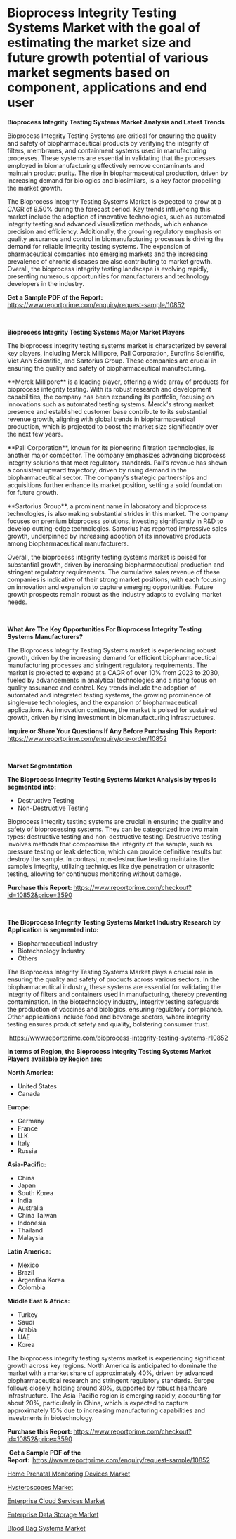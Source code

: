 <p><h1>Bioprocess Integrity Testing Systems Market with the goal of estimating the market size and future growth potential of various market segments based on component, applications and end user</h1></p><p><strong>Bioprocess Integrity Testing Systems Market Analysis and Latest Trends</strong></p>
<p><p>Bioprocess Integrity Testing Systems are critical for ensuring the quality and safety of biopharmaceutical products by verifying the integrity of filters, membranes, and containment systems used in manufacturing processes. These systems are essential in validating that the processes employed in biomanufacturing effectively remove contaminants and maintain product purity. The rise in biopharmaceutical production, driven by increasing demand for biologics and biosimilars, is a key factor propelling the market growth.</p><p>The Bioprocess Integrity Testing Systems Market is expected to grow at a CAGR of 9.50% during the forecast period. Key trends influencing this market include the adoption of innovative technologies, such as automated integrity testing and advanced visualization methods, which enhance precision and efficiency. Additionally, the growing regulatory emphasis on quality assurance and control in biomanufacturing processes is driving the demand for reliable integrity testing systems. The expansion of pharmaceutical companies into emerging markets and the increasing prevalence of chronic diseases are also contributing to market growth. Overall, the bioprocess integrity testing landscape is evolving rapidly, presenting numerous opportunities for manufacturers and technology developers in the industry.</p></p>
<p><strong>Get a Sample PDF of the Report:&nbsp;</strong> <a href="https://www.reportprime.com/enquiry/request-sample/10852?utm_campaign=36&utm_medium=2&utm_source=Github&utm_content=ia&utm_term=10102024&utm_id=bioprocess-integrity-testing-systems">https://www.reportprime.com/enquiry/request-sample/10852</a></p>
<p>&nbsp;</p>
<p><strong>Bioprocess Integrity Testing Systems Major Market Players</strong></p>
<p><p>The bioprocess integrity testing systems market is characterized by several key players, including Merck Millipore, Pall Corporation, Eurofins Scientific, Viet Anh Scientific, and Sartorius Group. These companies are crucial in ensuring the quality and safety of biopharmaceutical manufacturing.</p><p>**Merck Millipore** is a leading player, offering a wide array of products for bioprocess integrity testing. With its robust research and development capabilities, the company has been expanding its portfolio, focusing on innovations such as automated testing systems. Merck's strong market presence and established customer base contribute to its substantial revenue growth, aligning with global trends in biopharmaceutical production, which is projected to boost the market size significantly over the next few years.</p><p>**Pall Corporation**, known for its pioneering filtration technologies, is another major competitor. The company emphasizes advancing bioprocess integrity solutions that meet regulatory standards. Pall's revenue has shown a consistent upward trajectory, driven by rising demand in the biopharmaceutical sector. The company's strategic partnerships and acquisitions further enhance its market position, setting a solid foundation for future growth.</p><p>**Sartorius Group**, a prominent name in laboratory and bioprocess technologies, is also making substantial strides in this market. The company focuses on premium bioprocess solutions, investing significantly in R&D to develop cutting-edge technologies. Sartorius has reported impressive sales growth, underpinned by increasing adoption of its innovative products among biopharmaceutical manufacturers.</p><p>Overall, the bioprocess integrity testing systems market is poised for substantial growth, driven by increasing biopharmaceutical production and stringent regulatory requirements. The cumulative sales revenue of these companies is indicative of their strong market positions, with each focusing on innovation and expansion to capture emerging opportunities. Future growth prospects remain robust as the industry adapts to evolving market needs.</p></p>
<p>&nbsp;</p>
<p><strong>What Are The Key Opportunities For Bioprocess Integrity Testing Systems Manufacturers?</strong></p>
<p><p>The Bioprocess Integrity Testing Systems market is experiencing robust growth, driven by the increasing demand for efficient biopharmaceutical manufacturing processes and stringent regulatory requirements. The market is projected to expand at a CAGR of over 10% from 2023 to 2030, fueled by advancements in analytical technologies and a rising focus on quality assurance and control. Key trends include the adoption of automated and integrated testing systems, the growing prominence of single-use technologies, and the expansion of biopharmaceutical applications. As innovation continues, the market is poised for sustained growth, driven by rising investment in biomanufacturing infrastructures.</p></p>
<p><strong>Inquire or Share Your Questions If Any Before Purchasing This Report:</strong> <a href="https://www.reportprime.com/enquiry/pre-order/10852?utm_campaign=36&utm_medium=2&utm_source=Github&utm_content=ia&utm_term=10102024&utm_id=bioprocess-integrity-testing-systems">https://www.reportprime.com/enquiry/pre-order/10852</a></p>
<p>&nbsp;</p>
<p><strong>Market Segmentation</strong></p>
<p><strong>The Bioprocess Integrity Testing Systems Market Analysis by types is segmented into:</strong></p>
<p><ul><li>Destructive Testing</li><li>Non-Destructive Testing</li></ul></p>
<p><p>Bioprocess integrity testing systems are crucial in ensuring the quality and safety of bioprocessing systems. They can be categorized into two main types: destructive testing and non-destructive testing. Destructive testing involves methods that compromise the integrity of the sample, such as pressure testing or leak detection, which can provide definitive results but destroy the sample. In contrast, non-destructive testing maintains the sample’s integrity, utilizing techniques like dye penetration or ultrasonic testing, allowing for continuous monitoring without damage.</p></p>
<p><strong>Purchase this Report:&nbsp;</strong><a href="https://www.reportprime.com/checkout?id=10852&price=3590&utm_campaign=36&utm_medium=2&utm_source=Github&utm_content=ia&utm_term=10102024&utm_id=bioprocess-integrity-testing-systems">https://www.reportprime.com/checkout?id=10852&price=3590</a></p>
<p>&nbsp;</p>
<p><strong>The Bioprocess Integrity Testing Systems Market Industry Research by Application is segmented into:</strong></p>
<p><ul><li>Biopharmaceutical Industry</li><li>Biotechnology Industry</li><li>Others</li></ul></p>
<p><p>The Bioprocess Integrity Testing Systems Market plays a crucial role in ensuring the quality and safety of products across various sectors. In the biopharmaceutical industry, these systems are essential for validating the integrity of filters and containers used in manufacturing, thereby preventing contamination. In the biotechnology industry, integrity testing safeguards the production of vaccines and biologics, ensuring regulatory compliance. Other applications include food and beverage sectors, where integrity testing ensures product safety and quality, bolstering consumer trust.</p></p>
<p><a href="https://www.reportprime.com/bioprocess-integrity-testing-systems-r10852?utm_campaign=36&utm_medium=2&utm_source=Github&utm_content=ia&utm_term=10102024&utm_id=bioprocess-integrity-testing-systems">&nbsp;https://www.reportprime.com/bioprocess-integrity-testing-systems-r10852</a></p>
<p><strong>In terms of Region, the Bioprocess Integrity Testing Systems Market Players available by Region are:</strong></p>
<p>
    <p> <strong> North America: </strong>
        <ul>
            <li>United States</li>
            <li>Canada</li>
        </ul>
        </p> 
    <p> <strong> Europe: </strong>
        <ul>
            <li>Germany</li>
            <li>France</li>
            <li>U.K.</li>
            <li>Italy</li>
            <li>Russia</li>
        </ul>
        </p> 
    <p> <strong> Asia-Pacific: </strong>
        <ul>
            <li>China</li>
            <li>Japan</li>
            <li>South Korea</li>
            <li>India</li>
            <li>Australia</li>
            <li>China Taiwan</li>
            <li>Indonesia</li>
            <li>Thailand</li>
            <li>Malaysia</li>
        </ul>
        </p> 
    <p> <strong> Latin America: </strong>
        <ul>
            <li>Mexico</li>
            <li>Brazil</li>
            <li>Argentina Korea</li>
            <li>Colombia</li>
        </ul>
        </p> 
    <p> <strong> Middle East & Africa: </strong>
        <ul>
            <li>Turkey</li>
            <li>Saudi</li>
            <li>Arabia</li>
            <li>UAE</li>
            <li>Korea</li>
        </ul>
    </p>
    </p>
<p><p>The bioprocess integrity testing systems market is experiencing significant growth across key regions. North America is anticipated to dominate the market with a market share of approximately 40%, driven by advanced biopharmaceutical research and stringent regulatory standards. Europe follows closely, holding around 30%, supported by robust healthcare infrastructure. The Asia-Pacific region is emerging rapidly, accounting for about 20%, particularly in China, which is expected to capture approximately 15% due to increasing manufacturing capabilities and investments in biotechnology.</p></p>
<p><strong>Purchase this Report: </strong><a href="https://www.reportprime.com/checkout?id=10852&price=3590&utm_campaign=36&utm_medium=2&utm_source=Github&utm_content=ia&utm_term=10102024&utm_id=bioprocess-integrity-testing-systems">https://www.reportprime.com/checkout?id=10852&price=3590</a></p>
<p>&nbsp;<strong>Get a Sample PDF of the Report:&nbsp;&nbsp;</strong><a href="https://www.reportprime.com/enquiry/request-sample/10852?utm_campaign=36&utm_medium=2&utm_source=Github&utm_content=ia&utm_term=10102024&utm_id=bioprocess-integrity-testing-systems">https://www.reportprime.com/enquiry/request-sample/10852</a></p>
<p><strong></strong></p>
<p><p><a href="https://www.linkedin.com/pulse/home-prenatal-monitoring-devices-market-global-insights-regional-kxlbe?utm_campaign=36&utm_medium=2&utm_source=Github&utm_content=ia&utm_term=10102024&utm_id=bioprocess-integrity-testing-systems">Home Prenatal Monitoring Devices Market</a></p><p><a href="https://www.linkedin.com/pulse/future-trends-global-hysteroscopes-market-insights-analysis-cny1e?utm_campaign=36&utm_medium=2&utm_source=Github&utm_content=ia&utm_term=10102024&utm_id=bioprocess-integrity-testing-systems">Hysteroscopes Market</a></p><p><a href="https://issuu.com/reportprime-2/docs/enterprise-cloud-services-market-si_78576613dad4b9?utm_campaign=36&utm_medium=2&utm_source=Github&utm_content=ia&utm_term=10102024&utm_id=bioprocess-integrity-testing-systems">Enterprise Cloud Services Market</a></p><p><a href="https://issuu.com/reportprime-2/docs/enterprise-data-storage-market-size_7495588fdd75f0?utm_campaign=36&utm_medium=2&utm_source=Github&utm_content=ia&utm_term=10102024&utm_id=bioprocess-integrity-testing-systems">Enterprise Data Storage Market</a></p><p><a href="https://github.com/tamvrosiya/Market-Research-Report-List-6/blob/main/blood-bag-systems-market.md?utm_campaign=36&utm_medium=2&utm_source=Github&utm_content=ia&utm_term=10102024&utm_id=bioprocess-integrity-testing-systems">Blood Bag Systems Market</a></p></p>